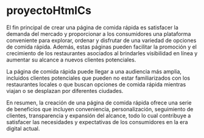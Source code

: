 # proyectoHtmlCs

 

El fin principal de crear una página de comida rápida es satisfacer la demanda del mercado y proporcionar a los consumidores una plataforma conveniente para explorar, ordenar y disfrutar de una variedad de opciones de comida rápida. Además, estas páginas pueden facilitar la promoción y el crecimiento de los restaurantes asociados al brindarles visibilidad en línea y aumentar su alcance a nuevos clientes potenciales.

La página de comida rápida puede llegar a una audiencia más amplia, incluidos clientes potenciales que pueden no estar familiarizados con los restaurantes locales o que buscan opciones de comida rápida mientras viajan o se desplazan por diferentes ciudades.

En resumen, la creación de una página de comida rápida ofrece una serie de beneficios que incluyen conveniencia, personalización, seguimiento de clientes, transparencia y expansión del alcance, todo lo cual contribuye a satisfacer las necesidades y expectativas de los consumidores en la era digital actual.